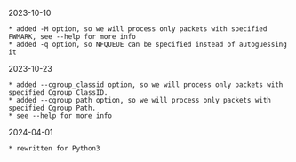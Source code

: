 
2023-10-10

    * added -M option, so we will process only packets with specified FWMARK, see --help for more info
    * added -q option, so NFQUEUE can be specified instead of autoguessing it

2023-10-23

    * added --cgroup_classid option, so we will process only packets with specified Cgroup ClassID.
    * added --cgroup_path option, so we will process only packets with specified Cgroup Path.
    * see --help for more info

2024-04-01
    
    * rewritten for Python3
